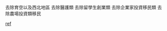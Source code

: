 
去除育空以及西北地區
去除醫護類
去除留學生創業類
去除企業家投資移民類
去除農場投資類移民









[ref](https://www.youtube.com/watch?v=0ubrkOhd-E8&list=PLGMrzTnCOjdSgYh6726zwh-pHRd0-28x9)


